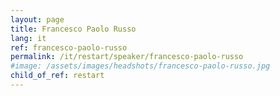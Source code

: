```yaml
---
layout: page
title: Francesco Paolo Russo
lang: it
ref: francesco-paolo-russo
permalink: /it/restart/speaker/francesco-paolo-russo
#image: /assets/images/headshots/francesco-paolo-russo.jpg
child_of_ref: restart
---
```


